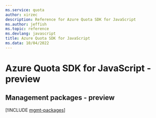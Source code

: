 ```yaml
---
ms.service: quota
author: xirzec
description: Reference for Azure Quota SDK for JavaScript
ms.author: jeffish
ms.topic: reference
ms.devlang: javascript
title: Azure Quota SDK for JavaScript
ms.data: 10/04/2022
---
```

# Azure Quota SDK for JavaScript - preview

## Management packages - preview
[!INCLUDE [mgmt-packages](quota-mgmt-index.md)]
